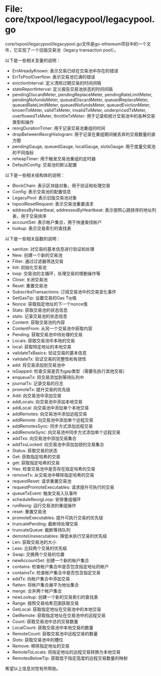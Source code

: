 # File: core/txpool/legacypool/legacypool.go

core/txpool/legacypool/legacypool.go文件是go-ethereum项目中的一个文件，它实现了一个旧版交易池（legacy transaction pool）。

以下是一些相关变量的说明：

- ErrAlreadyKnown: 表示交易已经在交易池中存在的错误
- ErrTxPoolOverflow: 表示交易池已满的错误
- evictionInterval: 定义清除过期交易的时间间隔
- statsReportInterval: 定义报告交易池状态的时间间隔
- pendingDiscardMeter, pendingReplaceMeter, pendingRateLimitMeter, pendingNofundsMeter, queuedDiscardMeter, queuedReplaceMeter, queuedRateLimitMeter, queuedNofundsMeter, queuedEvictionMeter, knownTxMeter, validTxMeter, invalidTxMeter, underpricedTxMeter, overflowedTxMeter, throttleTxMeter: 用于记录和统计交易池中的各种交易类型和操作
- reorgDurationTimer: 用于记录交易池重组的时间
- dropBetweenReorgHistogram: 用于记录在重组期间被丢弃的交易数量的直方图
- pendingGauge, queuedGauge, localGauge, slotsGauge: 用于度量交易池的不同指标
- reheapTimer: 用于触发交易池重组的定时器
- DefaultConfig: 交易池的默认配置

以下是一些相关结构体的说明：

- BlockChain: 表示区块链对象，用于验证和处理交易
- Config: 表示交易池的配置信息
- LegacyPool: 表示旧版交易池对象
- txpoolResetRequest: 表示交易池重置请求
- addressByHeartbeat, addressesByHeartbeat: 表示按照心跳排序的地址列表，用于交易排序
- accountSet: 表示帐户集合，用于快速查找帐户
- lookup: 表示交易索引的查找表

以下是一些相关函数的说明：

- sanitize: 对交易的基本信息进行验证和处理
- New: 创建一个新的交易池
- Filter: 通过过滤器筛选交易
- Init: 初始化交易池
- loop: 交易池的主循环，处理交易的增删操作等
- Close: 关闭交易池
- Reset: 重置交易池
- SubscribeTransactions: 订阅交易池中的交易变化事件
- SetGasTip: 设置交易的Gas Tip值
- Nonce: 获取指定地址的下一个nonce值
- Stats: 获取交易池的状态信息
- stats: 记录交易池的状态信息
- Content: 获取交易池的内容
- ContentFrom: 从另一个交易池中获取内容
- Pending: 获取交易池中待处理的交易
- Locals: 获取交易池中本地的交易
- local: 获取特定地址的本地交易
- validateTxBasics: 验证交易的基本信息
- validateTx: 验证交易的完整性和有效性
- add: 将交易添加到交易池中
- isGapped: 检查交易是否为gap类型（需要先执行其他交易）
- enqueueTx: 将交易添加到等待队列中
- journalTx: 记录交易的日志
- promoteTx: 提升交易的优先级
- Add: 向交易池中添加交易
- addLocals: 向交易池中添加本地交易
- addLocal: 向交易池中添加单个本地交易
- addRemotes: 向交易池中添加远程交易
- addRemote: 向交易池中添加单个远程交易
- addRemotesSync: 同步方式添加远程交易
- addRemoteSync: 向交易池中同步方式添加单个远程交易
- addTxs: 向交易池中添加交易集合
- addTxsLocked: 向交易池中添加加锁的交易集合
- Status: 获取交易的状态
- Get: 获取指定哈希的交易
- get: 获取指定哈希的交易
- Has: 检查交易池中是否存在指定哈希的交易
- removeTx: 从交易池中移除指定哈希的交易
- requestReset: 请求重置交易池
- requestPromoteExecutables: 请求提升可执行的交易
- queueTxEvent: 触发交易入队事件
- scheduleReorgLoop: 安排重组循环
- runReorg: 运行交易池的重组操作
- reset: 重置交易池
- promoteExecutables: 提升可执行交易的优先级
- truncatePending: 截断待处理交易
- truncateQueue: 截断等待队列
- demoteUnexecutables: 降低未执行交易的优先级
- Len: 获取交易池的大小
- Less: 比较两个交易的优先级
- Swap: 交换两个交易的位置
- newAccountSet: 创建一个新的帐户集合
- contains: 检查帐户集合中是否包含指定地址的帐户
- containsTx: 检查帐户集合中是否包含指定交易
- addTx: 向帐户集合中添加交易
- flatten: 将帐户集合展平为地址集合
- merge: 合并两个帐户集合
- newLookup: 创建一个新的交易索引的查找表
- Range: 按照交易哈希范围获取交易
- GetLocal: 获取指定地址在交易池中的本地交易
- GetRemote: 获取指定地址在交易池中的远程交易
- Count: 获取交易池中总的交易数量
- LocalCount: 获取交易池中本地交易的数量
- RemoteCount: 获取交易池中远程交易的数量
- Slots: 获取交易池中的槽位
- Remove: 移除指定地址的交易
- RemoteToLocals: 将指定地址的远程交易转换为本地交易
- RemotesBelowTip: 获取低于指定高度的远程交易数量的映射

希望以上信息对您有所帮助。

